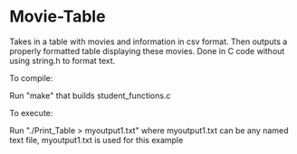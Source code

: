 # Movie-Table
Takes in a table with movies and information in csv format. Then outputs a properly formatted table displaying these movies. Done in C code without using string.h to format text.

To compile:

Run "make" that builds student_functions.c

To execute:

Run "./Print_Table > myoutput1.txt" where myoutput1.txt can be any named text file, myoutput1.txt is used for this example
